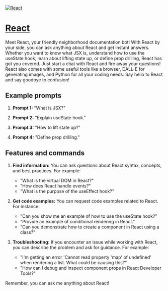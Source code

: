 [![React](https://files.oaiusercontent.com/file-ED2z8Vqg6LmSQEkpOHT8oMRs?se=2123-10-17T02%3A10%3A13Z&sp=r&sv=2021-08-06&sr=b&rscc=max-age%3D31536000%2C%20immutable&rscd=attachment%3B%20filename%3D6a2379fe-72bc-4417-a715-e80dbdec0da4.png&sig=waP86MZ50t0DQyFkDx6CSNklASsJWx49eXxVzOT6Uws%3D)](https://chat.openai.com/g/g-Kjy9t69Gu-react)

# [React](https://chat.openai.com/g/g-Kjy9t69Gu-react)

Meet React, your friendly neighborhood documentation bot! With React by your side, you can ask anything about React and get instant answers. Whether you want to know what JSX is, understand how to use the useState hook, learn about lifting state up, or define prop drilling, React has got you covered. Just start a chat with React and fire away your questions! React also comes with some useful tools like a browser, DALL-E for generating images, and Python for all your coding needs. Say hello to React and say goodbye to confusion!

## Example prompts

1. **Prompt 1:** "What is JSX?"

2. **Prompt 2:** "Explain useState hook."

3. **Prompt 3:** "How to lift state up?"

4. **Prompt 4:** "Define prop drilling."

## Features and commands

1. **Find information:** You can ask questions about React syntax, concepts, and best practices. For example:
   - "What is the virtual DOM in React?"
   - "How does React handle events?"
   - "What is the purpose of the useEffect hook?"

2. **Get code examples:** You can request code examples related to React. For instance:
   - "Can you show me an example of how to use the useState hook?"
   - "Provide an example of conditional rendering in React."
   - "Can you demonstrate how to create a component in React using a class?"

3. **Troubleshooting:** If you encounter an issue while working with React, you can describe the problem and ask for guidance. For example:
   - "I'm getting an error 'Cannot read property 'map' of undefined' when rendering a list. What could be causing this?"
   - "How can I debug and inspect component props in React Developer Tools?"

Remember, you can ask me anything about React!